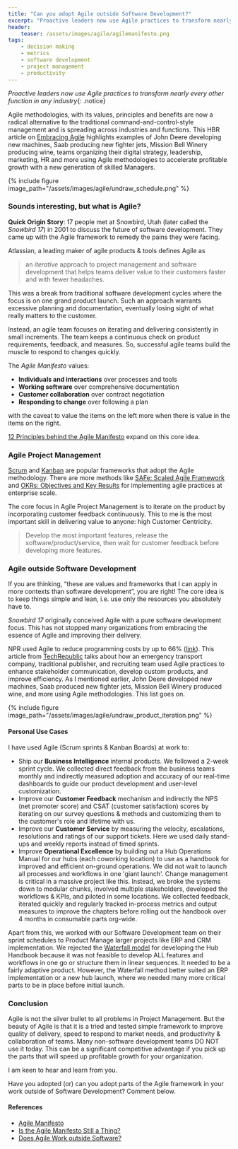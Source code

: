 ```yaml
---
title: "Can you adopt Agile outside Software Development?"
excerpt: "Proactive leaders now use Agile practices to transform nearly every other function in any industry"
header:
    teaser: /assets/images/agile/agilemanifesto.png
tags:
    - decision making
    - metrics
    - software development
    - project management
    - productivity
---
```

*Proactive leaders now use Agile practices to transform nearly every other function in any industry*{: .notice}

Agile methodologies, with its values, principles and benefits are now a radical alternative to the traditional command-and-control-style management and is spreading across industries and functions. This HBR article on [Embracing Agile](https://hbr.org/2016/05/embracing-agile) highlights examples of John Deere developing new machines, Saab producing new fighter jets, Mission Bell Winery producing wine, teams organizing their digital strategy, leadership, marketing, HR and more using Agile methodologies to accelerate profitable growth with a new generation of skilled Managers.

{% include figure image_path="/assets/images/agile/undraw_schedule.png" %}

### Sounds interesting, but what is Agile?
**Quick Origin Story**: 17 people met at Snowbird, Utah (later called the *Snowbird 17*) in 2001 to discuss the future of software development. They came up with the Agile framework to remedy the pains they were facing.

Atlassian, a leading maker of agile products & tools defines Agile as 

> an *iterative* approach to project management and software development that helps teams deliver value to their customers faster and with fewer headaches. 

This was a break from traditional software development cycles where the focus is on one grand product launch. Such an approach warrants excessive planning and documentation, eventually losing sight of what really matters to the customer. 

Instead, an agile team focuses on iterating and delivering consistently in small increments. The team keeps a continuous check on product requirements, feedback, and measures. So, successful agile teams build the muscle to respond to changes quickly.

The *Agile Manifesto* values:

- **Individuals and interactions** over processes and tools
- **Working software** over comprehensive documentation  
- **Customer collaboration** over contract negotiation  
- **Responding to change** over following a plan  

with the caveat to value the items on the left more when there is value in the items on the right.

[12 Principles behind the Agile Manifesto](https://agilemanifesto.org/principles.html) expand on this core idea.

### Agile Project Management
 [Scrum](https://www.atlassian.com/agile/scrum) and [Kanban](https://www.atlassian.com/agile/kanban) are popular frameworks that adopt the Agile methodology. There are more methods like [SAFe: Scaled Agile Framework](https://www.atlassian.com/agile/agile-at-scale/what-is-safe) and [OKRs: Objectives and Key Results](https://www.atlassian.com/agile/agile-at-scale/okr) for implementing agile practices at enterprise scale.
 
The core focus in Agile Project Management is to iterate on the product by incorporating customer feedback continuously. This to me is the most important skill in delivering value to anyone: high Customer Centricity.

> Develop the most important features, release the software/product/service, then wait for customer feedback before developing more features.

### Agile outside Software Development
If you are thinking, “these are values and frameworks that I can apply in more contexts than software development”, you are right! The core idea is to keep things simple and lean, i.e. use only the resources you absolutely have to.

*Snowbird 17* originally conceived Agile with a pure software development focus. This has not stopped many organizations from embracing the essence of Agile and improving their delivery.

NPR used Agile to reduce programming costs by up to 66% ([link](https://www.poynter.org/reporting-editing/2012/how-npr-benefits-from-agile-project-development-you-can-too/)). This article from [TechRepublic](https://www.techrepublic.com/article/how-to-apply-agile-practices-with-your-non-tech-team-or-business) talks about how an emergency transport company, traditional publisher, and recruiting team used Agile practices to enhance stakeholder communication, develop custom products, and improve efficiency. As I mentioned earlier, John Deere developed new machines, Saab produced new fighter jets, Mission Bell Winery produced wine, and more using Agile methodologies. This list goes on.

{% include figure image_path="/assets/images/agile/undraw_product_iteration.png" %}

#### Personal Use Cases
I have used Agile (Scrum sprints & Kanban Boards) at work to:
- Ship our **Business Intelligence** internal products. We followed a 2-week sprint cycle. We collected direct feedback from the business teams monthly and indirectly measured adoption and accuracy of our real-time dashboards to guide our product development and user-level customization.
- Improve our **Customer Feedback** mechanism and indirectly the NPS (net promoter score) and CSAT (customer satisfaction) scores by iterating on our survey questions & methods and customizing them to the customer's role and lifetime with us.
- Improve our **Customer Service** by measuring the velocity, escalations, resolutions and ratings of our support tickets. Here we used daily stand-ups and weekly reports instead of timed sprints.
- Improve **Operational Excellence** by building out a Hub Operations Manual for our hubs (each coworking location) to use as a handbook for improved and efficient on-ground operations. We did not wait to launch all processes and workflows in one 'giant launch'. Change management is critical in a massive project like this. Instead, we broke the systems down to modular chunks, involved multiple stakeholders, developed the workflows & KPIs, and piloted in some locations. We collected feedback, iterated quickly and regularly tracked in-process metrics and output measures to improve the chapters before rolling out the handbook over 4 months in consumable parts org-wide.

Apart from this, we worked with our Software Development team on their sprint schedules to Product Manage larger projects like ERP and CRM implementation. We rejected the [Waterfall model](https://en.wikipedia.org/wiki/Waterfall_model) for developing the Hub Handbook because it was not feasible to develop ALL features and workflows in one go or structure them in linear sequences. It needed to be a fairly adaptive product. However, the Waterfall method better suited an ERP implementation or a new hub launch, where we needed many more critical parts to be in place before initial launch.

### Conclusion
Agile is not the silver bullet to all problems in Project Management. But the beauty of Agile is that it is a tried and tested simple framework to improve quality of delivery, speed to respond to market needs, and productivity & collaboration of teams. Many non-software development teams DO NOT use it today. This can be a significant competitive advantage if you pick up the parts that will speed up profitable growth for your organization.

I am keen to hear and learn from you. 

Have you adopted (or) can you adopt parts of the Agile framework in your work outside of Software Development? Comment below.

#### References
- [Agile Manifesto](https://agilemanifesto.org/)
- [Is the Agile Manifesto Still a Thing?](https://www.atlassian.com/agile/manifesto)
- [Does Agile Work outside Software?](https://www.agileconnection.com/article/does-agile-work-outside-software)